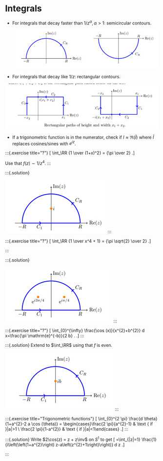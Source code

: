 # Integrals

- For integrals that decay faster than $1/z^\alpha, \alpha>1$: semicircular contours.

  ![](figures/2021-07-29_18-37-57.png)

-  For integrals that decay like $1/z$: rectangular contours.

  ![](figures/2021-07-29_18-38-24.png)

- If a trigonometric function is in the numerator, check if $I \approx \Re(\tilde I)$ where $\tilde I$ replaces cosines/sines with $e^{iz}$.

:::{.exercise title="?"}
\[
\int_\RR {1 \over (1+x)^2} = {\pi \over 2}
.\]

Use that $f(z) \sim 1/z^4$.
:::

:::{.solution}

![](figures/2021-07-29_18-40-40.png)
:::

:::{.exercise title="?"}
\[
\int_\RR {1 \over x^4 + 1} = {\pi \sqrt{2} \over 2}
.\]

:::

:::{.solution}

![](figures/2021-07-29_18-41-05.png)
:::


:::{.exercise title="?"}
\[
\int_{0}^{\infty} \frac{\cos (x)}{x^{2}+b^{2}} d x=\frac{\pi \mathrm{e}^{-b}}{2 b} .
.\]
:::


:::{.solution}
Extend to $\int_\RR$ using that $f$ is even.

![](figures/2021-07-29_18-42-38.png)
:::



:::{.exercise title="Trigonometric functions"}
\[
\int_{0}^{2 \pi} \frac{d \theta}{1+a^{2}-2 a \cos (\theta)}
= \begin{cases}\frac{2 \pi}{a^{2}-1} & \text { if }|a|>1 \\ \frac{2 \pi}{1-a^{2}} & \text { if }|a|<1\end{cases}
.\]
:::


:::{.solution}
Write $2\cos(z) = z + z\inv$ on $S^1$ to get
\[
=\int_{|z|=1} \frac{1}{i\left(\left(1+a^{2}\right) z-a\left(z^{2}+1\right)\right)} d z
.\]

:::



